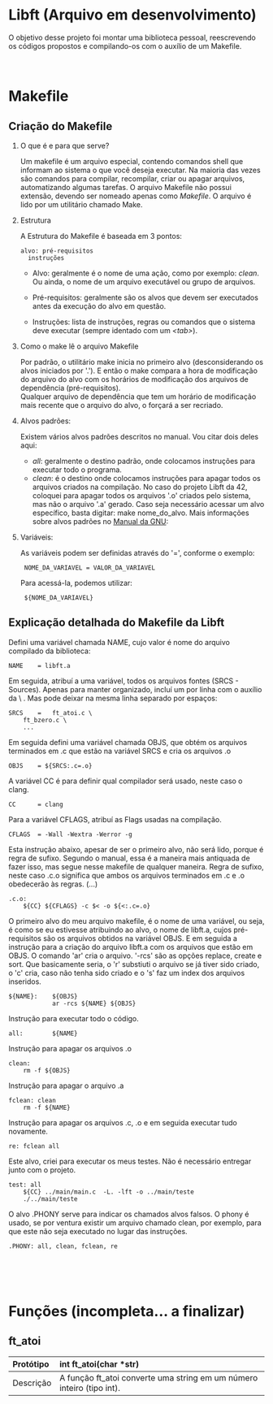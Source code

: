 # Libft (Arquivo em desenvolvimento)
O objetivo desse projeto foi montar uma biblioteca pessoal, reescrevendo os códigos propostos e compilando-os com o auxílio de um Makefile.
<br/>
<br/>
<br/>

# Makefile
## Criação do Makefile
1. O que é e para que serve?

    Um makefile é um arquivo especial, contendo comandos shell que informam ao sistema o que você deseja executar. Na maioria das vezes são comandos para compilar, recompilar, criar ou apagar arquivos, automatizando algumas tarefas. O arquivo Makefile não possui extensão, devendo ser nomeado apenas como *Makefile*. O arquivo é lido por um utilitário chamado Make.

1. Estrutura

    A Estrutura do Makefile é baseada em 3 pontos:<br>

       alvo: pré-requisitos
         instruções

    * Alvo: geralmente é o nome de uma ação, como por exemplo: *clean*. Ou ainda, o nome de um arquivo executável ou grupo de arquivos.

    * Pré-requisitos: geralmente são os alvos que devem ser executados antes da execução do alvo em questão.

    * Instruções: lista de instruções, regras ou comandos que o sistema deve executar (sempre identado com um *\<tab\>*).

1. Como o make lê o arquivo Makefile

    Por padrão, o utilitário make inicia no primeiro alvo (desconsiderando os alvos iniciados por '.').
    E então o make compara a hora de modificação
    do arquivo do alvo com os horários de modificação dos arquivos de dependência (pré-requisitos).
    <br>Qualquer arquivo de dependência que
    tem um horário de modificação mais recente que o arquivo do alvo, o forçará a ser recriado.

1. Alvos padrões:

    Existem vários alvos padrões descritos no manual. Vou citar dois deles aqui:

    * *all*: geralmente o destino padrão, onde colocamos instruções para executar todo o programa.
    * *clean*: é o destino onde colocamos instruções para apagar todos os arquivos criados na compilação. No caso do projeto Libft da 42, coloquei para apagar todos os arquivos '.o' criados pelo sistema, mas não o arquivo '.a' gerado.
    Caso seja necessário acessar um alvo específico, basta digitar: make nome_do_alvo.
    Mais informações sobre alvos padrões no [Manual da GNU](https://www.gnu.org/software/make/manual/html_node/Standard-Targets.html#Standard-Targets):

1. Variáveis:

    As variáveis podem ser definidas através do '=', conforme o exemplo:

        NOME_DA_VARIAVEL = VALOR_DA_VARIAVEL

    Para acessá-la, podemos utilizar:

        ${NOME_DA_VARIAVEL}

## Explicação detalhada do Makefile da Libft
Defini uma variável chamada NAME, cujo valor é nome do arquivo compilado da biblioteca:

    NAME	= libft.a

Em seguida, atribuí a uma variável, todos os arquivos fontes (SRCS - Sources). Apenas para manter organizado, incluí um por linha com o auxílio da \ . Mas pode deixar na mesma linha separado por espaços:

    SRCS	=	ft_atoi.c \
		ft_bzero.c \
        ...

Em seguida defini uma variável chamada OBJS, que obtém os arquivos terminados em .c que estão na variável SRCS e cria os arquivos .o

    OBJS	= ${SRCS:.c=.o}

A variável CC é para definir qual compilador será usado, neste caso o clang.

    CC		= clang

Para a variável CFLAGS, atribuí as Flags usadas na compilação.

    CFLAGS	= -Wall -Wextra -Werror -g

Esta instrução abaixo, apesar de ser o primeiro alvo, não será lido, porque é regra de sufixo. Segundo o manual, essa é a maneira mais antiquada de fazer isso, mas segue nesse makefile de qualquer maneira. Regra de sufixo, neste caso .c.o significa que ambos os arquivos terminados em .c e .o obedecerão às regras. (...)

    .c.o:
        ${CC} ${CFLAGS} -c $< -o ${<:.c=.o}

O primeiro alvo do meu arquivo makefile, é o nome de uma variável, ou seja, é como se eu estivesse atribuindo ao alvo, o nome de libft.a, cujos pré-requisitos são os arquivos obtidos na variável OBJS. E em seguida a instrução para a criação do arquivo libft.a com os arquivos que estão em OBJS. O comando 'ar' cria o arquivo. '-rcs' são as opções replace, create e sort. Que basicamente seria, o 'r' substiuti o arquivo se já tiver sido criado, o 'c' cria, caso não tenha sido criado e o 's' faz um index dos arquivos inseridos.

    ${NAME}:	${OBJS}
                ar -rcs ${NAME} ${OBJS}

Instrução para executar todo o código.

    all:		${NAME}

Instrução para apagar os arquivos .o

    clean:
        rm -f ${OBJS}

Instrução para apagar o arquivo .a

    fclean: clean
        rm -f ${NAME}

Instrução para apagar os arquivos .c,  .o e em seguida executar tudo novamente.

    re: fclean all

Este alvo, criei para executar os meus testes. Não é necessário entregar junto com o projeto.

    test: all
        ${CC} ../main/main.c  -L. -lft -o ../main/teste
        ./../main/teste

O alvo .PHONY serve para indicar os chamados alvos falsos. O phony é usado, se por ventura existir um arquivo chamado clean, por exemplo, para que este não seja executado no lugar das instruções.

    .PHONY: all, clean, fclean, re


<br/>
<br/>
<br/>


# Funções (incompleta... a finalizar)

## ft_atoi

Protótipo | int	ft_atoi(char *str)
:------------ | :-------------
Descrição | A função ft_atoi converte uma string em um número inteiro (tipo int).


